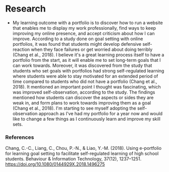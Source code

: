 # Research 
 
- My learning outcome with a portfolio is to discover how to run a website that enables me to display my work professionally, find ways to keep improving my online presence, and accept criticism about how I can improve. According to a study done on goal setting with online portfolios, it was found that students might develop defensive self-reaction when they face failures or get worried about doing terribly (Chang et al., 2018). I believe it's a great learning process itself to have a portfolio from the start, as it will enable me to set long-term goals that I can work towards. Moreover, it was discovered from the study that students who set goals with portfolios had strong self-regulated learning where students were able to stay motivated for an extended period of time compared to students who did not have a portfolio (Chang et al., 2018). It mentioned an important point I thought was fascinating, which was improved self-observation, according to the study. The findings mentioned how students can discover the aspects or sides they are weak in, and form plans to work towards improving them as a goal (Chang et al., 2018). I'm starting to see myself adopting the self-observation approach as I've had my portfolio for a year now and would like to change a few things as I continuously learn and improve my skill sets.

<!--  use APA citation 
-->
### References 
Chang, C.-C., Liang, C., Chou, P.-N., & Liao, Y.-M. (2018). Using        e-portfolio for learning goal setting to facilitate self-regulated learning of high school students. Behaviour & Information Technology, 37(12), 1237–1251. https://doi.org/10.1080/0144929X.2018.1496275